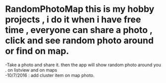 # RandomPhotoMap this is my hobby projects , i do it when i have free time , everyone can share a photo ,  click and see random photo around or find on map.
-Take a photo and share it. then the app will show random photo around you . on listview and on maps<br/>
-10/7/2016 : add cluster item on map photo.
